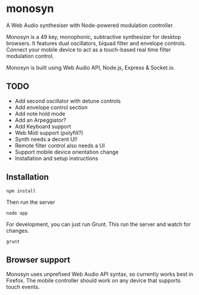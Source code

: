 monosyn
=======

A Web Audio synthesiser with Node-powered modulation controller.

Monosyn is a 49 key, monophonic, subtractive synthesizer for desktop browsers. It features dual oscillators, biquad filter and envelope controls. Connect your mobile device to act as a touch-based real time filter modulation control.

Monosyn is built using Web Audio API, Node.js, Express & Socket.io.

TODO
----

* Add second oscillator with detune controls
* Add envelope control section
* Add note hold mode
* Add an Arpeggiator?
* Add Keyboard support
* Web Midi support (polyfill?)
* Synth needs a decent UI!
* Remote filter control also needs a UI
* Support mobile device orientation change
* Installation and setup instructions

Installation
------------

`npm install`

Then run the server

`node app`

For development, you can just run Grunt. This run the server and watch for changes.

`grunt`

Browser support
---------------

Monosyn uses unprefixed Web Audio API syntax, so currently works best in Firefox. The mobile controller should work on any device that supports touch events.
